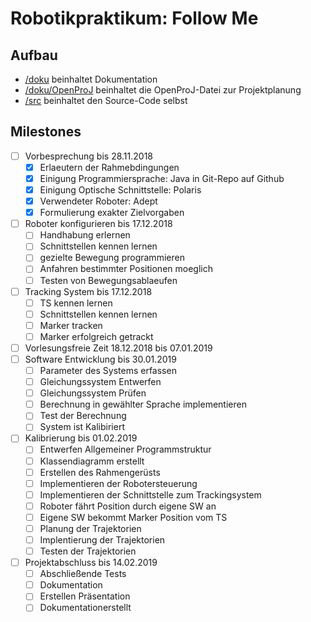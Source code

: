 # Robotikpraktikum: Follow Me

## Aufbau

- [/doku](doku) beinhaltet Dokumentation
- [/doku/OpenProJ](doku/OpenProJ) beinhaltet die OpenProJ-Datei zur Projektplanung
- [/src](src) beinhaltet den Source-Code selbst

## Milestones
- [ ] Vorbesprechung bis 28.11.2018
  - [x] Erlaeutern der Rahmebdingungen
  - [x] Einigung Programmiersprache: Java in Git-Repo auf Github
  - [x] Einigung Optische Schnittstelle: Polaris
  - [x] Verwendeter Roboter: Adept
  - [x] Formulierung exakter Zielvorgaben
- [ ] Roboter konfigurieren bis 17.12.2018
  - [ ] Handhabung erlernen
  - [ ] Schnittstellen kennen lernen
  - [ ] gezielte Bewegung programmieren
  - [ ] Anfahren bestimmter Positionen moeglich
  - [ ] Testen von Bewegungsablaeufen
- [ ] Tracking System bis 17.12.2018
  - [ ] TS kennen lernen
  - [ ] Schnittstellen kennen lernen
  - [ ] Marker tracken
  - [ ] Marker erfolgreich getrackt
- [ ] Vorlesungsfreie Zeit 18.12.2018 bis 07.01.2019
- [ ] Software Entwicklung bis 30.01.2019
  - [ ] Parameter des Systems erfassen
  - [ ] Gleichungssystem Entwerfen
  - [ ] Gleichungssystem Prüfen
  - [ ] Berechnung in gewählter Sprache implementieren
  - [ ] Test der Berechnung
  - [ ] System ist Kalibiriert
- [ ] Kalibrierung bis 01.02.2019
  - [ ] Entwerfen Allgemeiner Programmstruktur
  - [ ] Klassendiagramm erstellt
  - [ ] Erstellen des Rahmengerüsts
  - [ ] Implementieren der Robotersteuerung
  - [ ] Implementieren der Schnittstelle zum Trackingsystem
  - [ ] Roboter fährt Position durch eigene SW an
  - [ ] Eigene SW bekommt Marker Position vom TS
  - [ ] Planung der Trajektorien
  - [ ] Implentierung der Trajektorien
  - [ ] Testen der Trajektorien
- [ ] Projektabschluss bis 14.02.2019
  - [ ] Abschließende Tests
  - [ ] Dokumentation
  - [ ] Erstellen Präsentation
  - [ ] Dokumentationerstellt
